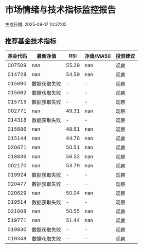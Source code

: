 # 市场情绪与技术指标监控报告

生成日期: 2025-09-17 10:37:05

## 推荐基金技术指标
| 基金代码 | 最新净值 | RSI | 净值/MA50 | 投资建议 |
|----------|----------|-----|-----------|----------|
| 007509 | nan | 55.29 | nan | 观察 |
| 014728 | nan | 54.59 | nan | 观察 |
| 015690 | 数据获取失败 | - | - | 观察 |
| 015692 | 数据获取失败 | - | - | 观察 |
| 015715 | 数据获取失败 | - | - | 观察 |
| 002771 | nan | 49.31 | nan | 观察 |
| 014318 | 数据获取失败 | - | - | 观察 |
| 015686 | nan | 48.61 | nan | 观察 |
| 015144 | nan | 44.76 | nan | 观察 |
| 020671 | nan | 50.51 | nan | 观察 |
| 018836 | nan | 56.52 | nan | 观察 |
| 002170 | nan | 53.79 | nan | 观察 |
| 019924 | 数据获取失败 | - | - | 观察 |
| 020477 | 数据获取失败 | - | - | 观察 |
| 020629 | nan | 50.04 | nan | 观察 |
| 019514 | 数据获取失败 | - | - | 观察 |
| 021608 | nan | 50.55 | nan | 观察 |
| 519771 | nan | 51.44 | nan | 观察 |
| 019830 | 数据获取失败 | - | - | 观察 |
| 019348 | 数据获取失败 | - | - | 观察 |

